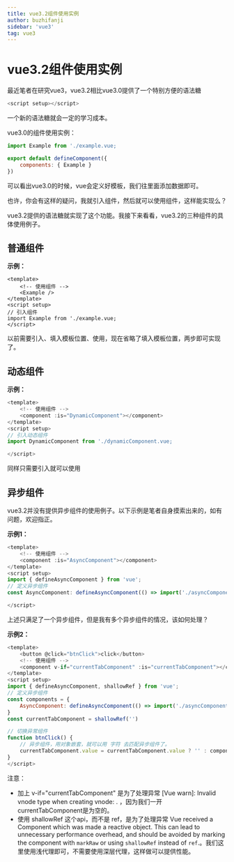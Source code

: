 ```yaml
---
title: vue3.2组件使用实例
author: buzhifanji
sidebar: 'vue3'
tag: vue3
---
```


# vue3.2组件使用实例

最近笔者在研究vue3，vue3.2相比vue3.0提供了一个特别方便的语法糖

```js
<script setup></script>
```
一个新的语法糖就会一定的学习成本。

vue3.0的组件使用实例：

```js
import Example from './example.vue;

export default defineComponent({
    components: { Example }
})

```
可以看出vue3.0的时候，vue会定义好模板，我们往里面添加数据即可。

也许，你会有这样的疑问，我就引入组件，然后就可以使用组件，这样能实现么？

vue3.2提供的语法糖就实现了这个功能。我接下来看看，vue3.2的三种组件的具体使用例子。

## 普通组件

**示例：**

```vue
<template>
    <!-- 使用组件 -->
    <Example />
</template>
<script setup>
// 引入组件
import Example from './example.vue;
</script>
```
以前需要引入、填入模板位置、使用，现在省略了填入模板位置，两步即可实现了。

## 动态组件

**示例：**

```js
<template>
    <!-- 使用组件 -->
    <component :is="DynamicComponent"></component>
</template>
<script setup>
// 引入动态组件
import DynamicComponent from './dynamicComponent.vue;

</script>
```
同样只需要引入就可以使用

## 异步组件

vue3.2并没有提供异步组件的使用例子。以下示例是笔者自身摸索出来的，如有问题，欢迎指正。

**示例1：**

```js
<template>
    <!-- 使用组件 -->
    <component :is="AsyncComponent"></component>
</template>
<script setup>
import { defineAsyncComponent } from 'vue';
// 定义异步组件
const AsyncComponent: defineAsyncComponent(() => import('./asyncComponent.vue'))

</script>
```
上述只满足了一个异步组件，但是我有多个异步组件的情况，该如何处理？

**示例2：**

```js
<template>
    <button @click="btnClick">click</button>
    <!-- 使用组件 -->
    <component v-if="currentTabComponent" :is="currentTabComponent"></component>
</template>
<script setup>
import { defineAsyncComponent, shallowRef } from 'vue';
// 定义异步组件
const components = {
    AsyncComponent: defineAsyncComponent(() => import('./asyncComponent.vue'))
}
const currentTabComponent = shallowRef('')

// 切换异常组件
function btnClick() {
    // 异步组件，用对象嵌套，就可以用 字符 去匹配异步组件了。
    currentTabComponent.value = currentTabComponent.value ? '' : components['AsyncComponent']
}
</script>
```
注意：

- 加上 v-if="currentTabComponent" 是为了处理异常 [Vue warn]: Invalid vnode type when creating vnode: . ，因为我们一开currentTabComponent是为空的。
- 使用 shallowRef 这个api，而不是 ref，是为了处理异常 Vue received a Component which was made a reactive object. This can lead to unnecessary performance overhead, and should be avoided by marking the component with `markRaw` or using `shallowRef` instead of `ref`.。我们这里使用浅代理即可，不需要使用深层代理，这样做可以提供性能。

